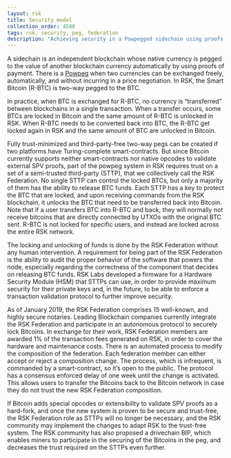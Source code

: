 ```yaml
---
layout: rsk
title: Security model
collection_order: 4500
tags: rsk, security, peg, federation
description: "Achieving security in a Powpegged sidechain using proofs of payment"
---
```


A sidechain is an independent blockchain whose native currency is pegged to the value of another blockchain currency automatically by using proofs of payment. There is a [Powpeg](/rsk/architecture/powpeg/) when two currencies can be exchanged freely, automatically, and without incurring in a price negotiation. In RSK, the Smart Bitcoin (R-BTC) is two-way pegged to the BTC.

In practice, when BTC is exchanged for R-BTC, no currency is “transferred” between blockchains in a single transaction. When a transfer occurs, some BTCs are locked in Bitcoin and the same amount of R-BTC is unlocked in RSK. When R-BTC needs to be converted back into BTC, the R-BTC get locked again in RSK and the same amount of BTC are unlocked in Bitcoin.

Fully trust-minimized and third-party-free two-way pegs can be created if two platforms have Turing-complete smart-contracts. But since Bitcoin currently supports neither smart-contracts nor native opcodes to validate external SPV proofs, part of the powpeg system in RSK requires trust on a set of a semi-trusted third-party (STTP), that we collectively call the RSK Federation. No single STTP can control the locked BTCs, but only a majority of them has the ability to release BTC funds. Each STTP has a key to protect the BTC that are locked, and upon receiving commands from the RSK blockchain, it unlocks the BTC that need to be transferred back into Bitcoin. Note that if a user transfers BTC into R-BTC and back, they will normally not receive bitcoins that are directly connected by UTXOs with the original BTC sent. R-BTC is not locked for specific users, and instead are locked across the entire RSK network.

The locking and unlocking of funds is done by the RSK Federation without any human intervention. A requirement for being part of the RSK Federation is the ability to audit the proper behavior of the software that powers the node, especially regarding the correctness of the component that decides on releasing BTC funds. RSK Labs developed a firmware for a Hardware Security Module (HSM) that STTPs can use, in order to provide maximum security for their private keys and, in the future, to be able to enforce a transaction validation protocol to further improve security.

As of January 2019, the RSK Federation comprises 15 well-known, and highly secure notaries. Leading Blockchain companies currently integrate the RSK Federation and participate in an autonomous protocol to securely lock Bitcoins. In exchange for their work, RSK Federation members are awarded 1% of the transaction fees generated on RSK, in order to cover the hardware and maintenance costs. There is an automated process to modify the composition of the federation. Each federation member can either accept or reject a composition change. The process, which is infrequent, is commanded by a smart-contract, so it’s open to the public. The protocol has a consensus enforced delay of one week until the change is activated. This allows users to transfer the Bitcoins back to the Bitcoin network in case they do not trust the new RSK Federation composition.

If Bitcoin adds special opcodes or extensibility to validate SPV proofs as a hard-fork, and once the new system is proven to be secure and trust-free, the RSK Federation role as STTPs will no longer be necessary, and the RSK community may implement the changes to adapt RSK to the trust-free system. The RSK community has also proposed a drivechain BIP, which enables miners to participate in the securing of the Bitcoins in the peg, and decreases the trust required on the STTPs even further.
